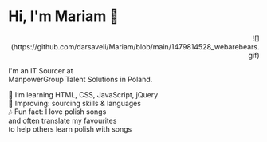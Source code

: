 # Hi, I'm Mariam 👋<br> 
<p align="right">![](https://github.com/darsaveli/Mariam/blob/main/1479814528_webarebears.gif)</p>

I'm an IT Sourcer at <br> 
ManpowerGroup Talent Solutions in Poland.<br>

🌱 I’m learning HTML, CSS, JavaScript, jQuery <br>
🔎 Improving: sourcing skills & languages <br>
🎶 Fun fact: I love polish songs <br>
and often translate my favourites<br> 
to help others learn polish with songs

